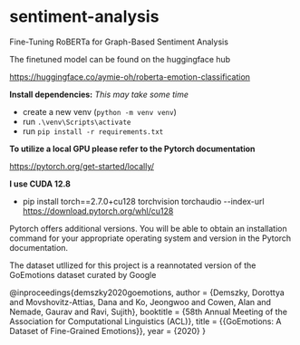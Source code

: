 # sentiment-analysis
Fine-Tuning RoBERTa for Graph-Based Sentiment Analysis

The finetuned model can be found on the huggingface hub

https://huggingface.co/aymie-oh/roberta-emotion-classification


**Install dependencies:**
*This may take some time*
- create a new venv (`python -m venv venv`)
- run `.\venv\Scripts\activate`
- run `pip install -r requirements.txt` 

**To utilize a local GPU please refer to the Pytorch documentation**

https://pytorch.org/get-started/locally/

**I use CUDA 12.8**
- pip install torch==2.7.0+cu128 torchvision torchaudio --index-url https://download.pytorch.org/whl/cu128

Pytorch offers additional versions. You will be able to obtain an installation command for your appropriate operating system and version in the Pytorch documentation. 



The dataset utllized for this project is a reannotated version of the GoEmotions dataset curated by Google

@inproceedings{demszky2020goemotions,
 author = {Demszky, Dorottya and Movshovitz-Attias, Dana and Ko, Jeongwoo and Cowen, Alan and Nemade, Gaurav and Ravi, Sujith},
 booktitle = {58th Annual Meeting of the Association for Computational Linguistics (ACL)},
 title = {{GoEmotions: A Dataset of Fine-Grained Emotions}},
 year = {2020}
}

